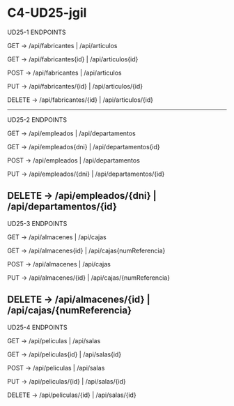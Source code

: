 # C4-UD25-jgil

UD25-1 ENDPOINTS

GET -> /api/fabricantes | /api/articulos

GET -> /api/fabricantes{id} | /api/articulos{id}

POST -> /api/fabricantes | /api/articulos

PUT -> /api/fabricantes/{id} | /api/articulos/{id}

DELETE -> /api/fabricantes/{id} | /api/articulos/{id}

--------------------------------------------------------------------------------------

UD25-2 ENDPOINTS

GET -> /api/empleados | /api/departamentos

GET -> /api/empleados{dni} | /api/departamentos{id}

POST -> /api/empleados | /api/departamentos

PUT -> /api/empleados/{dni} | /api/departamentos/{id}

DELETE -> /api/empleados/{dni} | /api/departamentos/{id}
--------------------------------------------------------------------------------------

UD25-3 ENDPOINTS

GET -> /api/almacenes | /api/cajas

GET -> /api/almacenes{id} | /api/cajas{numReferencia}

POST -> /api/almacenes | /api/cajas

PUT -> /api/almacenes/{id} | /api/cajas/{numReferencia}

DELETE -> /api/almacenes/{id} | /api/cajas/{numReferencia}
--------------------------------------------------------------------------------------

UD25-4 ENDPOINTS

GET -> /api/peliculas | /api/salas

GET -> /api/peliculas{id} | /api/salas{id}

POST -> /api/peliculas | /api/salas

PUT -> /api/peliculas/{id} | /api/salas/{id}

DELETE -> /api/peliculas/{id} | /api/salas/{id}

